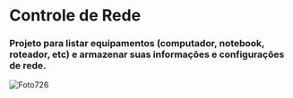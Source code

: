 # Controle de Rede
### Projeto para listar equipamentos (computador, notebook, roteador, etc) e armazenar suas informações e configurações de rede.

![Foto726](https://user-images.githubusercontent.com/100718883/159601264-a5338220-88c2-41fb-989c-052942b0a70f.jpg)
